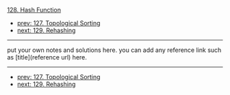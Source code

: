 [128. Hash Function](http://www.lintcode.com/problem/hash-function)

- [prev: 127. Topological Sorting](127-topological-sorting.md)
- [next: 129. Rehashing](129-rehashing.md)

---

put your own notes and solutions here.
you can add any reference link such as [title](reference url) here.

---

- [prev: 127. Topological Sorting](127-topological-sorting.md)
- [next: 129. Rehashing](129-rehashing.md)
